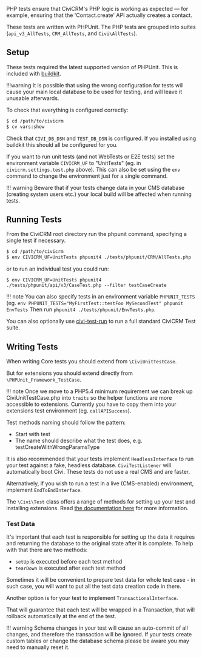 PHP tests ensure that CiviCRM's PHP logic is working as expected &mdash; for example,
ensuring that the 'Contact.create' API actually creates a contact.

These tests are written with PHPUnit. The PHP tests are grouped into suites
(`api_v3_AllTests`, `CRM_AllTests`, and `Civi\AllTests`).

## Setup

These tests required the latest supported version of PHPUnit. This is included
with [buildkit](/tools/buildkit.md).

!!!warning 
    It is possible that using the wrong configuration for tests will cause your main
    local database to be used for testing, and will leave it unusable afterwards.

To check that everything is configured correctly:

```bash
$ cd /path/to/civicrm
$ cv vars:show
```

Check that `CIVI_DB_DSN` and `TEST_DB_DSN` is configured.  If you installed 
using buildkit this should all be configured for you.

If you want to run unit tests (and not WebTests or E2E tests) set the
environment variable `CIVICRM_UF` to "UnitTests" (eg. in `civicrm.settings.test.php` above). This can also be set using the
`env` command to change the environment just for a single command.

!!! warning
    Beware that if your tests change data in your CMS database
    (creating system users etc.) your local build will be affected when running
    tests.

## Running Tests

From the CiviCRM root directory run the phpunit command, specifying a single
test if necessary.

```bash
$ cd /path/to/civicrm
$ env CIVICRM_UF=UnitTests phpunit4 ./tests/phpunit/CRM/AllTests.php
```

or to run an individual test you could run: 

```
$ env CIVICRM_UF=UnitTests phpunit4 ./tests/phpunit/api/v3/CaseTest.php --filter testCaseCreate
```

!!! note
    You can also specify tests in an environment variable `PHPUNIT_TESTS` (eg. `env PHPUNIT_TESTS="MyFirstTest::testFoo MySecondTest" phpunit EnvTests`
    Then run `phpunit4 ./tests/phpunit/EnvTests.php`.

You can also optionally use [civi-test-run](/tools/civi-test-run.md) to run a full standard CiviCRM Test suite.

## Writing Tests

When writing Core tests you should extend from `\CiviUnitTestCase`.

But for extensions you should extend directly from `\PHPUnit_Framework_TestCase`.

!!! note
    Once we move to a PHP5.4 minimum requirement we can break up CiviUnitTestCase.php into `traits` so the helper functions are more accessible to extensions.  Currently you have to copy them into your extensions test environment (eg. `callAPISuccess`).

Test methods naming should follow the pattern:

- Start with test
- The name should describe what the test does, e.g. testCreateWithWrongParamsType

It is also recommended that your tests implement `HeadlessInterface` to run your
test against a fake, headless database. `CiviTestListener` will automatically
boot Civi. These tests do not use a real CMS and are faster.

Alternatively, if you wish to run a test in a live (CMS-enabled) environment,
implement `EndToEndInterface`.

The `\Civi\Test` class offers a range of methods for setting up your test and
installing extensions. Read [the documentation here][civi-test-class] for more
information.

### Test Data

It's important that each test is responsible for setting up the data it requires
and returning the database to the original state after it is complete. To help
with that there are two methods:

- `setUp` is executed before each test method
- `tearDown` is executed after each test method

Sometimes it will be convenient to prepare test data for whole test case -
in such case, you will want to put all the test data creation code in there.

Another option is for your test to implement `TransactionalInterface`.

That will guarantee that each test will be wrapped in a Transaction, that will
rollback automatically at the end of the test.

!!! warning
    Schema changes in your test will cause an auto-commit of all changes, and
    therefore the transaction will be ignored. If your tests create custom tables
    or change the database schema please be aware you may need to manually reset
    it.

[civi-test-class]: https://github.com/civicrm/org.civicrm.testapalooza/blob/master/civi-test.md
